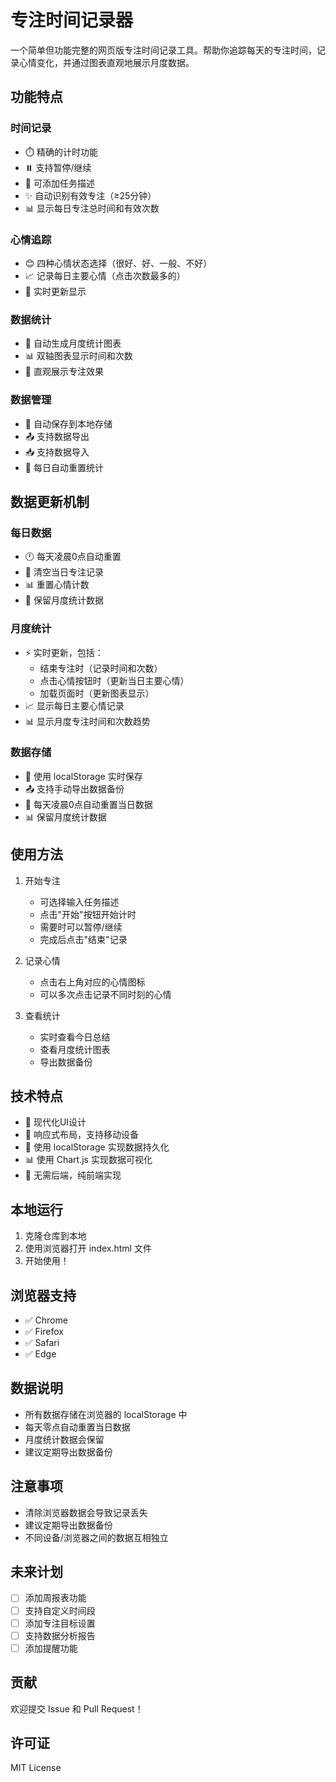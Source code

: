 # 专注时间记录器

一个简单但功能完整的网页版专注时间记录工具。帮助你追踪每天的专注时间，记录心情变化，并通过图表直观地展示月度数据。

## 功能特点

### 时间记录
- ⏱️ 精确的计时功能
- ⏸️ 支持暂停/继续
- 📝 可添加任务描述
- ✨ 自动识别有效专注（≥25分钟）
- 📊 显示每日专注总时间和有效次数

### 心情追踪
- 😊 四种心情状态选择（很好、好、一般、不好）
- 📈 记录每日主要心情（点击次数最多的）
- 🎯 实时更新显示

### 数据统计
- 📅 自动生成月度统计图表
- 📊 双轴图表显示时间和次数
- 🎯 直观展示专注效果

### 数据管理
- 💾 自动保存到本地存储
- 📤 支持数据导出
- 📥 支持数据导入
- 🔄 每日自动重置统计

## 数据更新机制

### 每日数据
- 🕛 每天凌晨0点自动重置
- 🔄 清空当日专注记录
- 📊 重置心情计数
- 💾 保留月度统计数据

### 月度统计
- ⚡ 实时更新，包括：
  - 结束专注时（记录时间和次数）
  - 点击心情按钮时（更新当日主要心情）
  - 加载页面时（更新图表显示）
- 📈 显示每日主要心情记录
- 📊 显示月度专注时间和次数趋势

### 数据存储
- 💾 使用 localStorage 实时保存
- 📤 支持手动导出数据备份
- 🔄 每天凌晨0点自动重置当日数据
- 📊 保留月度统计数据

## 使用方法

1. 开始专注
   - 可选择输入任务描述
   - 点击"开始"按钮开始计时
   - 需要时可以暂停/继续
   - 完成后点击"结束"记录

2. 记录心情
   - 点击右上角对应的心情图标
   - 可以多次点击记录不同时刻的心情

3. 查看统计
   - 实时查看今日总结
   - 查看月度统计图表
   - 导出数据备份

## 技术特点

- 🎨 现代化UI设计
- 📱 响应式布局，支持移动设备
- 💾 使用 localStorage 实现数据持久化
- 📊 使用 Chart.js 实现数据可视化
- 🎯 无需后端，纯前端实现

## 本地运行

1. 克隆仓库到本地
2. 使用浏览器打开 index.html 文件
3. 开始使用！

## 浏览器支持

- ✅ Chrome
- ✅ Firefox
- ✅ Safari
- ✅ Edge

## 数据说明

- 所有数据存储在浏览器的 localStorage 中
- 每天零点自动重置当日数据
- 月度统计数据会保留
- 建议定期导出数据备份

## 注意事项

- 清除浏览器数据会导致记录丢失
- 建议定期导出数据备份
- 不同设备/浏览器之间的数据互相独立

## 未来计划

- [ ] 添加周报表功能
- [ ] 支持自定义时间段
- [ ] 添加专注目标设置
- [ ] 支持数据分析报告
- [ ] 添加提醒功能

## 贡献

欢迎提交 Issue 和 Pull Request！

## 许可证

MIT License 